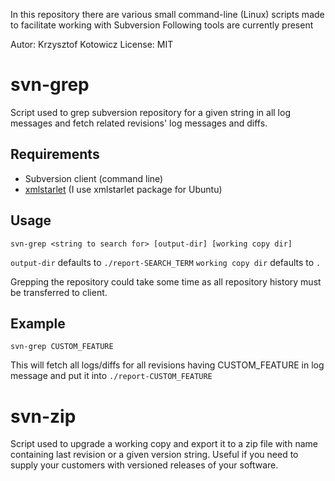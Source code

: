 In this repository there are various small command-line (Linux) scripts made to facilitate working with Subversion
Following tools are currently present

Autor: Krzysztof Kotowicz <kkotowicz at gmail dot com>
License: MIT

svn-grep
==========
Script used to grep subversion repository for a given string in all log messages and fetch related revisions' log messages and diffs.

Requirements
------------
- Subversion client (command line)
- [xmlstarlet](http://xmlstar.sourceforge.net) (I use xmlstarlet package for Ubuntu)

Usage
-----
    svn-grep <string to search for> [output-dir] [working copy dir]

`output-dir` defaults to `./report-SEARCH_TERM`
`working copy dir` defaults to `.`

Grepping the repository could take some time as all repository history must be transferred to client.

Example
-------
    svn-grep CUSTOM_FEATURE 
    
This will fetch all logs/diffs for all revisions having CUSTOM_FEATURE in log message and put it into `./report-CUSTOM_FEATURE`

svn-zip
=======
Script used to upgrade a working copy and export it to a zip file with name containing last revision or a given version string.
Useful if you need to supply your customers with versioned releases of your software.
